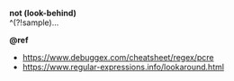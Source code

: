 **not (look-behind)**  
^(?!sample)...

**@ref** 
+ https://www.debuggex.com/cheatsheet/regex/pcre
+ https://www.regular-expressions.info/lookaround.html
